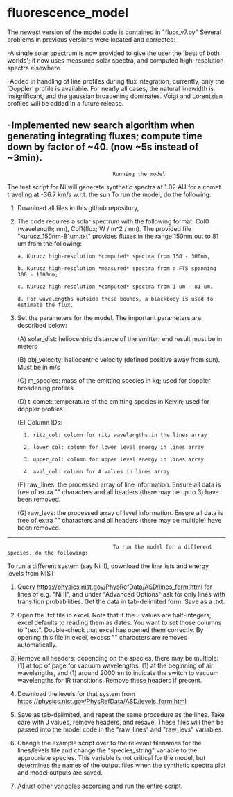 # fluorescence_model

The newest version of the model code is contained in "fluor_v7.py"
Several problems in previous versions were located and corrected:

-A single solar spectrum is now provided to give the user the 'best of both worlds'; it now uses measured solar spectra, and computed high-resolution spectra elsewhere

-Added in handling of line profiles during flux integration; currently, only the 'Doppler' profile is available. For nearly all cases, the natural linewidth is insignificant, and the gaussian broadening dominates. Voigt and Lorentzian profiles will be added in a future release.

-Implemented new search algorithm when generating integrating fluxes; compute time down by factor of ~40. (now ~5s instead of ~3min). 
----
                                      Running the model
The test script for Ni will generate synthetic spectra at 1.02 AU for a comet traveling at -36.7 km/s w.r.t. the sun
To run the model, do the following:

1. Download all files in this github repository,

2. The code requires a solar spectrum with the following format: Col0 (wavelength; nm), Col1(flux; W / m^2 / nm). The provided file "kurucz_150nm-81um.txt" provides fluxes in the range 150nm out to 81 um from the following:

       a. Kurucz high-resolution *computed* spectra from 150 - 300nm, 
  
       b. Kurucz high-resolution *measured* spectra from a FTS spanning 300 - 1000nm;
  
       c. Kurucz high-resolution *computed* spectra from 1 um - 81 um. 
  
       d. For wavelengths outside these bounds, a blackbody is used to estimate the flux. 
  
3. Set the parameters for the model. The important parameters are described below:

    (A) solar_dist: heliocentric distance of the emitter; end result must be in meters
  
    (B) obj_velocity: heliocentric velocity (defined positive away from sun). Must be in m/s
    
    (C) m_species: mass of the emitting species in kg; used for doppler broadening profiles
  
    (D) t_comet: temperature of the emitting species in Kelvin; used for doppler profiles
  
   (E) Column IDs: 
  
         1. ritz_col: column for ritz wavelengths in the lines array
      
         2. lower_col: column for lower level energy in lines array
      
         3. upper_col: column for upper level energy in lines array
      
         4. aval_col: column for A values in lines array
      
     (F) raw_lines: the processed array of line information. Ensure all data is free of extra "" characters and all headers (there may be up to 3) have been removed.
  
    (G) raw_levs: the processed array of level information. Ensure all data is free of extra "" characters and all headers (there may be multiple) have been removed. 
  

----
                                      To run the model for a different species, do the following:
To run a different system (say Ni II), download the line lists and energy levels from NIST:

1. Query https://physics.nist.gov/PhysRefData/ASD/lines_form.html for lines of e.g. "Ni II", and under "Advanced Options" ask for only lines with transition probabilities. Get the data in tab-delimited form. Save as a .txt.

2. Open the .txt file in excel. Note that if the J values are half-integers, excel defaults to reading them as dates. You want to set those columns to "text". Double-check that excel has opened them correctly. By opening this file in excel, excess "" characters are removed automatically.

3. Remove all headers; depending on the species, there may be multiple: (1) at top of page for vacuum wavelengths, (1) at the beginning of air wavelengths, and (1) around 2000nm to indicate the switch to vacuum wavelengths for IR transitions. Remove these headers if present.

4. Download the levels for that system from https://physics.nist.gov/PhysRefData/ASD/levels_form.html

5. Save as tab-delimited, and repeat the same procedure as the lines. Take care with J values, remove headers, and resave. These files will then be passed into the model code in the "raw_lines" and "raw_levs" variables.

6. Change the example script over to the relevant filenames for the lines/levels file and change the "species_string" variable to the appropriate species. This variable is not critical for the model, but determines the names of the output files when the synthetic spectra plot and model outputs are saved.

7. Adjust other variables according and run the entire script.

